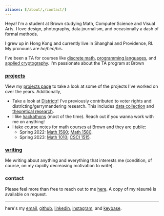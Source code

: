 ```yaml
---
aliases: [/about/,/contact/]
---
```

<!-- ![Jiahua Chen](images/jchen.jpg) -->

Heya! I'm a student at Brown studying Math, Computer Science and Visual Arts. I love design, photography, data journalism, and occasionally a dash of formal methods. 

I grew up in Hong Kong and currently live in Shanghai and Providence, RI. My pronouns are *he/him/his*.

I've been a TA for courses like [discrete math](https://cs22.io/), [programming languages](https://cs.brown.edu/courses/cs173/2022/), and [applied cryptography](https://brownappliedcryptography.github.io/). I'm passionate about the TA program at Brown 
<!-- Previously, I've worked on metrics logging infrastructure at [Meta](https://www.meta.com/).  -->

### [projects](/projects/)

View my [projects page](/projects/) to take a look at some of the projects I've worked on over the years. Additionally, 

- Take a look at [Districtr](https://districtr.org/)! I've previously contributed to voter rights and districting/gerrymandering research. This includes [data collection](https://districtr.org/nebraska) and [theoretical research](https://arxiv.org/abs/1911.09792). 
- I like [hackathons](https://devpost.com/Jiahua) (most of the time). Reach out if you wanna work with me on anything! 
- I take course notes for math courses at Brown and they are public: 
  - Spring 2022: [Math 1560](https://jchen.github.io/math1560-notes/notes.pdf); [Math 1580](https://jchen.github.io/math1580-notes/notes.pdf). 
  - Spring 2023: [Math 1010](https://jchen.github.io/math1010-notes/notes.pdf); [CSCI 1515](https://brownappliedcryptography.github.io/notes/notes.pdf).

### [writing](/writing/)

Me writing about anything and everything that interests me (condition, of course, on my rapidly decreasing motivation to write). 

### contact

Please feel more than free to reach out to me [here](mailto:hey@jiahua.io). A copy of my résumé is available on request.

---
here's my [email](mailto:hey@jiahua.io), [github](https://github.com/jchen), [linkedin](https://www.linkedin.com/in/~jc), [instagram](https://instagram.com/jahachen), and [keybase](https://keybase.io/jiahuac).